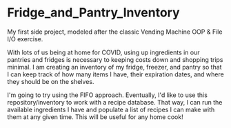 # Fridge_and_Pantry_Inventory
My first side project, modeled after the classic Vending Machine OOP &amp; File I/O exercise.

With lots of us being at home for COVID, using up ingredients in our pantries and fridges is necessary to keeping costs down and shopping trips minimal.
I am creating an inventory of my fridge, freezer, and pantry so that I can keep track of how many items I have, their expiration dates, and where they should be on the shelves. 

I'm going to try using the FIFO approach. Eventually, I'd like to use this repository/inventory to work with a recipe database. That way, I can run the available ingredients I have and populate a list of recipes I can make with them at any given time. This will be useful for any home cook!
